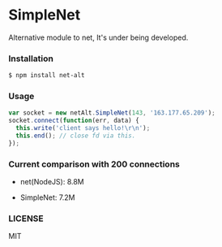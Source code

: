 
# SimpleNet

Alternative module to net, It's under being developed.


### Installation

```bash
$ npm install net-alt
```


### Usage

```js
var socket = new netAlt.SimpleNet(143, '163.177.65.209');
socket.connect(function(err, data) {
  this.write('client says hello!\r\n');
  this.end(); // close fd via this.
});
```


### Current comparison with 200 connections

* net(NodeJS): 8.8M

* SimpleNet: 7.2M


### LICENSE

MIT